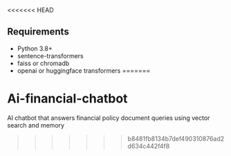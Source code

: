 <<<<<<< HEAD

## Requirements

- Python 3.8+
- sentence-transformers
- faiss or chromadb
- openai or huggingface transformers
=======
# Ai-financial-chatbot
AI chatbot that answers financial policy document queries using vector search and memory
>>>>>>> b8481fb8134b7def490310876ad2d634c442f4f8

